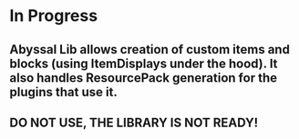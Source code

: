 # **In Progress**

Abyssal Lib allows creation of custom items and blocks (using ItemDisplays under the hood).
It also handles ResourcePack generation for the plugins that use it.
---
## **DO NOT USE, THE LIBRARY IS NOT READY!**
